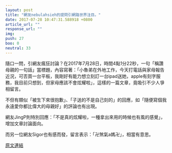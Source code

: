 ```yaml
---
layout: post
title: "網友nebulahsieh的提問引網路世界注目。"
date: 2017-07-28 10:47:31.588918 +0800
article_url: ""
response_url: ""
img: 
push: 27
boo: 0
neutral: 33
---
```


隨口一問，引網友瘋狂討論？在2017年7月28日，時間4點1分22秒，一句「稱讚母親的一句話」當標題，內容寫著：「小魯弟在外地工作，今天打電話與家母報告近況，可否買一台平板，我剛好有能力想立刻訂一台ipad送她，apple有刻字服務，我目前只想到，但家母應該不會炫耀啦」，這樣的一篇文章，竟吸引不少人爭相留言。

不但有類似「被生下來很抱歉」、「子送的不是自己刻的」的回應，如「隨便寫個我永遠愛你都比偉大的母親好」的評論也有出現。

網友JingP則特別回應：「不是真的炫耀啦，一種拿出來用的時候也有風的感覺」，增加文章討論面向。

而另一位網友Sigor也有感而發，留言表示：「卍煞氣a媽卍」，相當有意思。

<a href = "https://www.ptt.cc/bbs/Gossiping/M.1501185685.A.DE2.html">原文連結</a>

